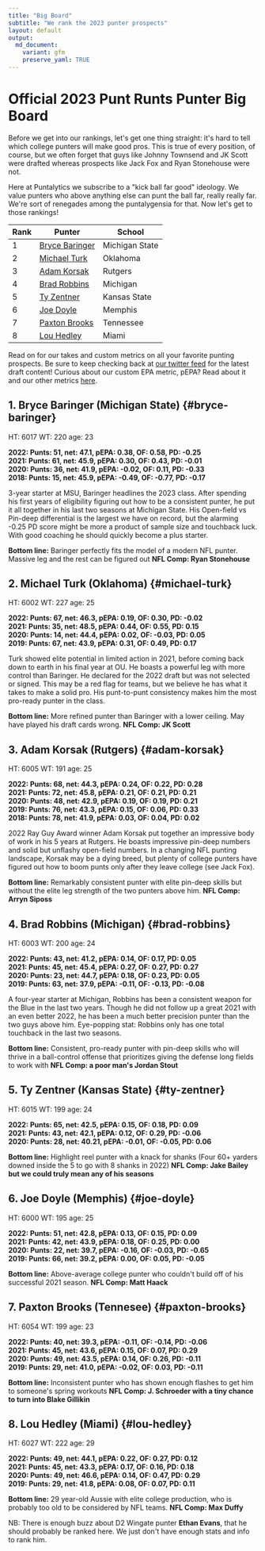 ```yaml
---
title: "Big Board"
subtitle: "We rank the 2023 punter prospects"
layout: default
output:
  md_document:
    variant: gfm
    preserve_yaml: TRUE
---
```

# Official 2023 Punt Runts Punter Big Board

Before we get into our rankings, let's get one thing straight: it's hard to tell which college punters will make good pros. This is true of every position, of course, but we often forget that guys like Johnny Townsend and JK Scott were drafted whereas prospects like Jack Fox and Ryan Stonehouse were not. 

Here at Puntalytics we subscribe to a "kick ball far good" ideology. We value punters who above anything else can punt the ball far, really really far. We're sort of renegades among the puntalygensia for that. Now let's get to those rankings!

| Rank | Punter | School |
|--|--|--|
| 1 | [Bryce Baringer](#bryce-baringer)| Michigan State
| 2 | [Michael Turk](#michael-turk)| Oklahoma  
| 3 | [Adam Korsak](#adam-korsak)| Rutgers
| 4 | [Brad Robbins](#brad-robbins)| Michigan
| 5 | [Ty Zentner](#ty-zentner)| Kansas State
| 6 | [Joe Doyle](#joe-doyle)| Memphis
| 7 | [Paxton Brooks](#paxton-brooks)| Tennessee
| 8 | [Lou Hedley](#lou-hedley)| Miami
  
Read on for our takes and custom metrics on all your favorite punting prospects. Be sure to keep checking back at [our twitter feed](https://twitter.com/ThePuntRunts) for the latest draft content! Curious about our custom EPA metric, pEPA? Read about it and our other metrics [here](/metrics.html).
  
## 1. Bryce Baringer (Michigan State) {#bryce-baringer}
HT: 6017  WT: 220  age: 23 
  
**2022: Punts: 51, net: 47.1,  pEPA: 0.38, OF: 0.58, PD: -0.25**   
**2021: Punts: 61, net: 45.9, pEPA: 0.30, OF: 0.43, PD: -0.01**  
**2020: Punts: 36, net: 41.9, pEPA: -0.02, OF: 0.11, PD: -0.33**  
**2018: Punts: 15, net: 45.9, pEPA: -0.49, OF: -0.77, PD: -0.17** 

3-year starter at MSU, Baringer headlines the 2023 class. After spending his first years of eligibility figuring out how to be a consistent punter, he put it all together in his last two seasons at Michigan State. His Open-field vs Pin-deep differential is the largest we have on record, but the alarming -0.25 PD score might be more a product of sample size and touchback luck. With good coaching he should quickly become a plus starter.

**Bottom line:** Baringer perfectly fits the model of a modern NFL punter. Massive leg and the rest can be figured out **NFL Comp: Ryan Stonehouse**

## 2. Michael Turk (Oklahoma) {#michael-turk}
HT: 6002  WT: 227  age: 25 
  
**2022: Punts: 67, net: 46.3, pEPA: 0.19, OF: 0.30, PD: -0.02**   
**2021: Punts: 35, net: 48.5, pEPA: 0.44, OF: 0.55, PD: 0.15**  
**2020: Punts: 14, net: 44.4, pEPA: 0.02, OF: -0.03, PD: 0.05**  
**2019: Punts: 67, net: 43.9, pEPA: 0.31, OF: 0.49, PD: 0.17** 

Turk showed elite potential in limited action in 2021, before coming back down to earth in his final year at OU. He boasts a powerful leg with more control than Baringer. He declared for the 2022 draft but was not selected or signed. This may be a red flag for teams, but we believe he has what it takes to make a solid pro. His punt-to-punt consistency makes him the most pro-ready punter in the class.

**Bottom line:** More refined punter than Baringer with a lower ceiling. May have played his draft cards wrong. **NFL Comp: JK Scott**  

## 3. Adam Korsak (Rutgers) {#adam-korsak}
HT: 6005  WT: 191  age: 25 
  
**2022: Punts: 68, net: 44.3, pEPA: 0.24, OF: 0.22, PD: 0.28**   
**2021: Punts: 72, net: 45.8, pEPA: 0.21, OF: 0.21, PD: 0.21**  
**2020: Punts: 48, net: 42.9, pEPA: 0.19, OF: 0.19, PD: 0.21**  
**2019: Punts: 76, net: 43.3, pEPA: 0.15, OF: 0.06, PD: 0.33**  
**2018: Punts: 78, net: 41.9, pEPA: 0.03, OF: 0.04, PD: 0.02** 

2022 Ray Guy Award winner Adam Korsak put together an impressive body of work in his 5 years at Rutgers. He boasts impressive pin-deep numbers and solid but unflashy open-field numbers. In a changing NFL punting landscape, Korsak may be a dying breed, but plenty of college punters have figured out how to boom punts only after they leave college (see Jack Fox).

**Bottom line:** Remarkably consistent punter with elite pin-deep skills but without the elite leg strength of the two punters above him. **NFL Comp: Arryn Siposs** 

## 4. Brad Robbins (Michigan) {#brad-robbins}
HT: 6003  WT: 200  age: 24 
  
**2022: Punts: 43, net: 41.2, pEPA: 0.14, OF: 0.17, PD: 0.05**   
**2021: Punts: 45, net: 45.4, pEPA: 0.27, OF: 0.27, PD: 0.27**  
**2020: Punts: 23, net: 44.7, pEPA: 0.18, OF: 0.23, PD: 0.05**  
**2019: Punts: 63, net: 37.9, pEPA: -0.11, OF: -0.13, PD: -0.08** 

A four-year starter at Michigan, Robbins has been a consistent weapon for the Blue in the last two years. Though he did not follow up a great 2021 with an even better 2022, he has been a much better precision punter than the two guys above him. Eye-popping stat: Robbins only has one total touchback in the last two seasons. 

**Bottom line:** Consistent, pro-ready punter with pin-deep skills who will thrive in a ball-control offense that prioritizes giving the defense long fields to work with **NFL Comp: a poor man's Jordan Stout** 

## 5. Ty Zentner (Kansas State) {#ty-zentner}
HT: 6015  WT: 199  age: 24 
  
**2022: Punts: 65, net: 42.5, pEPA: 0.15, OF: 0.18, PD: 0.09**   
**2021: Punts: 43, net: 42.1, pEPA: 0.12, OF: 0.29, PD: -0.06**  
**2020: Punts: 28, net: 40.21, pEPA: -0.01, OF: -0.05, PD: 0.06** 

**Bottom line:** Highlight reel punter with a knack for shanks (Four 60+ yarders downed inside the 5 to go with 8 shanks in 2022) **NFL Comp: Jake Bailey but we could truly mean any of his seasons** 

## 6. Joe Doyle (Memphis) {#joe-doyle}
HT: 6000  WT: 195  age: 25 
  
**2022: Punts: 51, net: 42.8, pEPA: 0.13, OF: 0.15, PD: 0.09**   
**2021: Punts: 42, net: 43.9, pEPA: 0.18, OF: 0.25, PD: 0.00**  
**2020: Punts: 22, net: 39.7, pEPA: -0.16, OF: -0.03, PD: -0.65**  
**2019: Punts: 66, net: 39.2, pEPA: 0.00, OF: 0.05, PD: -0.05** 

**Bottom line:** Above-average college punter who couldn't build off of his successful 2021 season. **NFL Comp: Matt Haack**

## 7. Paxton Brooks (Tennesee) {#paxton-brooks}
HT: 6054  WT: 199  age: 23 
  
**2022: Punts: 40, net: 39.3, pEPA: -0.11, OF: -0.14, PD: -0.06**   
**2021: Punts: 45, net: 43.6, pEPA: 0.15, OF: 0.07, PD: 0.29**  
**2020: Punts: 49, net: 43.5, pEPA: 0.14, OF: 0.26, PD: -0.11**  
**2019: Punts: 29, net: 41.0, pEPA: -0.02, OF: 0.03, PD: -0.11** 

**Bottom line:** Inconsistent punter who has shown enough flashes to get him to someone's spring workouts **NFL Comp: J. Schroeder with a tiny chance to turn into Blake Gillikin** 

## 8. Lou Hedley (Miami) {#lou-hedley}
HT: 6027  WT: 222  age: 29 
  
**2022: Punts: 49, net: 44.1, pEPA: 0.22, OF: 0.27, PD: 0.12**   
**2021: Punts: 45, net: 43.3, pEPA: 0.17, OF: 0.16, PD: 0.18**  
**2020: Punts: 49, net: 46.6, pEPA: 0.14, OF: 0.47, PD: 0.29**  
**2019: Punts: 29, net: 41.8, pEPA: 0.08, OF: 0.07, PD: 0.11** 

**Bottom line:** 29 year-old Aussie with elite college production, who is probably too old to be considered by NFL teams. **NFL Comp: Max Duffy**

NB: There is enough buzz about D2 Wingate punter **Ethan Evans**, that he should probably be ranked here. We just don't have enough stats and info to rank him.

[^1]: Measurements from Dane Brugler's "The Beast" Draft Guide
